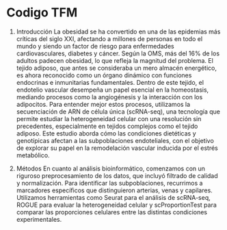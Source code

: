 # Codigo TFM

1. Introducción
La obesidad se ha convertido en una de las epidemias más críticas del siglo XXI, afectando a millones de personas en todo el mundo y siendo un factor de riesgo para enfermedades cardiovasculares, diabetes y cáncer. Según la OMS, más del 16% de los adultos padecen obesidad, lo que refleja la magnitud del problema. El tejido adiposo, que antes se consideraba un mero almacén energético, es ahora reconocido como un órgano dinámico con funciones endocrinas e inmunitarias fundamentales. Dentro de este tejido, el endotelio vascular desempeña un papel esencial en la homeostasis, mediando procesos como la angiogénesis y la interacción con los adipocitos.
Para entender mejor estos procesos, utilizamos la secuenciación de ARN de célula única (scRNA-seq), una tecnología que permite estudiar la heterogeneidad celular con una resolución sin precedentes, especialmente en tejidos complejos como el tejido adiposo. Este estudio aborda cómo las condiciones dietéticas y genotípicas afectan a las subpoblaciones endoteliales, con el objetivo de explorar su papel en la remodelación vascular inducida por el estrés metabólico.

3.  Métodos
En cuanto al análisis bioinformático, comenzamos con un riguroso preprocesamiento de los datos, que incluyó filtrado de calidad y normalización. Para identificar las subpoblaciones, recurrimos a marcadores específicos que distinguieron arterias, venas y capilares. Utilizamos herramientas como Seurat para el análisis de scRNA-seq, ROGUE para evaluar la heterogeneidad celular y scProportionTest para comparar las proporciones celulares entre las distintas condiciones experimentales.

